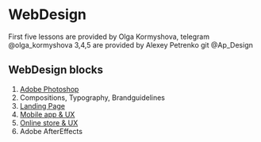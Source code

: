 # WebDesign
First five lessons are provided by Olga Kormyshova, telegram  @olga_kormyshova
3,4,5 are provided by Alexey Petrenko git @Ap_Design
## WebDesign blocks
1. [Adobe Photoshop](https://github.com/Bandydan/WebDesign/tree/master/WD-1)
2. Compositions, Typography, Brandguidelines 
3. [Landing Page](https://github.com/Bandydan/WebDesign/tree/master/WD-3)
4. [Mobile app & UX](https://github.com/Bandydan/WebDesign/tree/master/WD-4)
5. [Online store & UX](https://github.com/Bandydan/WebDesign/tree/master/WD-5)
6. Adobe AfterEffects
